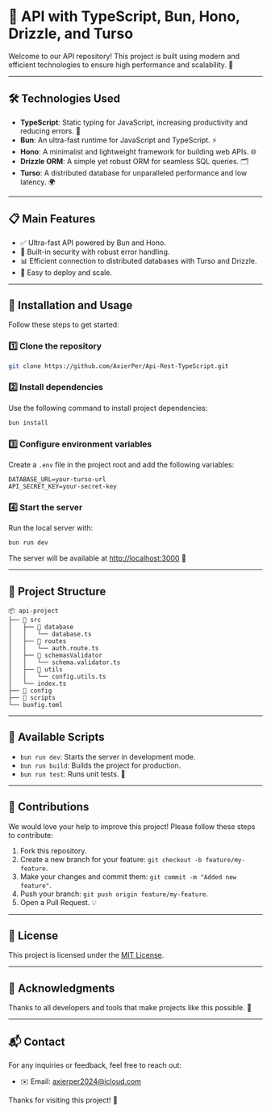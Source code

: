 # 🌟 API with TypeScript, Bun, Hono, Drizzle, and Turso

Welcome to our API repository! This project is built using modern and efficient technologies to ensure high performance and scalability. 🚀

---

## 🛠️ Technologies Used

- **TypeScript**: Static typing for JavaScript, increasing productivity and reducing errors. 📝
- **Bun**: An ultra-fast runtime for JavaScript and TypeScript. ⚡
- **Hono**: A minimalist and lightweight framework for building web APIs. 🌐
- **Drizzle ORM**: A simple yet robust ORM for seamless SQL queries. 🗂️
- **Turso**: A distributed database for unparalleled performance and low latency. 🌍

---

## 📋 Main Features

- ✅ Ultra-fast API powered by Bun and Hono.
- 🔐 Built-in security with robust error handling.
- 📊 Efficient connection to distributed databases with Turso and Drizzle.
- 🚀 Easy to deploy and scale.

---

## 🚀 Installation and Usage

Follow these steps to get started:

### 1️⃣ Clone the repository
```bash
git clone https://github.com/AxierPer/Api-Rest-TypeScript.git
```

### 2️⃣ Install dependencies
Use the following command to install project dependencies:
```bash
bun install
```

### 3️⃣ Configure environment variables
Create a `.env` file in the project root and add the following variables:
```env
DATABASE_URL=your-turso-url
API_SECRET_KEY=your-secret-key
```

### 4️⃣ Start the server
Run the local server with:
```bash
bun run dev
```
The server will be available at [http://localhost:3000](http://localhost:3000) 🎉

---

## 📂 Project Structure

```
📦 api-project
├── 📂 src
│   ├── 📂 database
│   │   └── database.ts
│   ├── 📂 routes
│   │   └── auth.route.ts
│   ├── 📂 schemasValidator
│   │   └── schema.validator.ts
│   ├── 📂 utils
│   │   └── config.utils.ts
│   └── index.ts
├── 📂 config
├── 📂 scripts
└── bunfig.toml
```

---

## 🧪 Available Scripts

- `bun run dev`: Starts the server in development mode.
- `bun run build`: Builds the project for production.
- `bun run test`: Runs unit tests. 🧪

---

## 🤝 Contributions

We would love your help to improve this project! Please follow these steps to contribute:

1. Fork this repository.
2. Create a new branch for your feature: `git checkout -b feature/my-feature`.
3. Make your changes and commit them: `git commit -m "Added new feature"`.
4. Push your branch: `git push origin feature/my-feature`.
5. Open a Pull Request. 💡

---

## 📄 License

This project is licensed under the [MIT License](LICENSE).

---

## 🌟 Acknowledgments

Thanks to all developers and tools that make projects like this possible. 🙌

---

## 📬 Contact

For any inquiries or feedback, feel free to reach out:
- ✉️ Email: axierper2024@icloud.com

Thanks for visiting this project! 🎉
